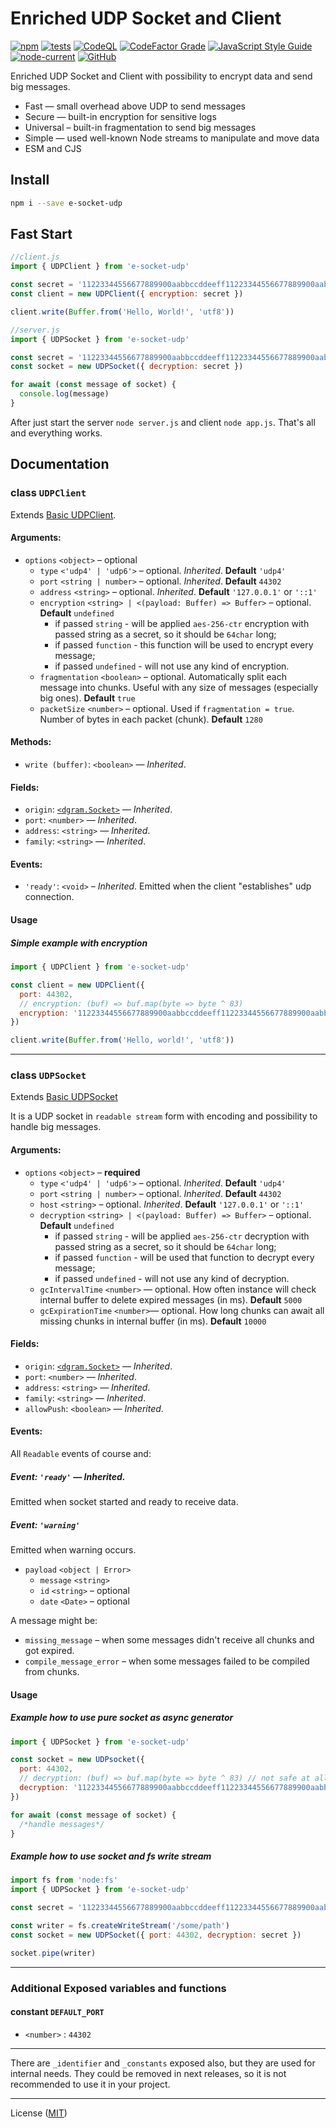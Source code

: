 # Enriched UDP Socket and Client 
[![npm](https://img.shields.io/npm/v/e-socket-udp)](https://www.npmjs.com/package/e-socket-udp)
[![tests](https://github.com/JerryCauser/e-socket-udp/actions/workflows/tests.yml/badge.svg)](https://github.com/JerryCauser/e-socket-udp/actions/workflows/tests.yml)
[![CodeQL](https://github.com/JerryCauser/e-socket-udp/actions/workflows/codeql.yml/badge.svg)](https://github.com/JerryCauser/e-socket-udp/actions/workflows/codeql.yml)
[![CodeFactor Grade](https://img.shields.io/codefactor/grade/github/JerryCauser/e-socket-udp/master)](https://www.codefactor.io/repository/github/jerrycauser/e-socket-udp)
[![JavaScript Style Guide](https://img.shields.io/badge/code_style-standard-brightgreen.svg)](https://standardjs.com)
[![node-current](https://img.shields.io/node/v/e-socket-udp)](https://nodejs.org)
[![GitHub](https://img.shields.io/github/license/JerryCauser/e-socket-udp)](https://github.com/JerryCauser/e-socket-udp/blob/master/LICENSE)

Enriched UDP Socket and Client with possibility to encrypt data and send big messages.

- Fast — small overhead above UDP to send messages
- Secure — built-in encryption for sensitive logs
- Universal – built-in fragmentation to send big messages
- Simple — used well-known Node streams to manipulate and move data 
- ESM and CJS

## Install

```bash
npm i --save e-socket-udp
```

## Fast Start

```javascript
//client.js
import { UDPClient } from 'e-socket-udp'

const secret = '11223344556677889900aabbccddeeff11223344556677889900aabbccddeeff'
const client = new UDPClient({ encryption: secret })

client.write(Buffer.from('Hello, World!', 'utf8'))
```

```javascript
//server.js
import { UDPSocket } from 'e-socket-udp'

const secret = '11223344556677889900aabbccddeeff11223344556677889900aabbccddeeff'
const socket = new UDPSocket({ decryption: secret })

for await (const message of socket) {
  console.log(message)
}
```

After just start the server  `node server.js` and client `node app.js`. That's all and everything works.

## Documentation

### class `UDPClient`
Extends [Basic UDPClient][basic-udp-client].

#### Arguments:
- `options` `<object>` – optional
  - `type` `<'udp4' | 'udp6'>` – optional. _Inherited_. **Default** `'udp4'`
  - `port` `<string | number>` – optional. _Inherited_. **Default** `44302`
  - `address` `<string>` – optional. _Inherited_. **Default** `'127.0.0.1'` or `'::1'`
  - `encryption` `<string> | <(payload: Buffer) => Buffer>` – optional. **Default** `undefined`
    - if passed `string` - will be applied `aes-256-ctr` encryption with passed string as a secret, so it should be `64char` long;
    - if passed `function` - this function will be used to encrypt every message;
    - if passed `undefined` - will not use any kind of encryption.
  - `fragmentation` `<boolean>` – optional. Automatically split each message into chunks. Useful with any size of messages (especially big ones). **Default** `true`  
  - `packetSize` `<number>` – optional. Used if `fragmentation = true`. Number of bytes in each packet (chunk). **Default** `1280`

#### Methods:
- `write (buffer)`: `<boolean>` — _Inherited_.

#### Fields:
- `origin`: [`<dgram.Socket>`][node-dgram-socket] — _Inherited_.
- `port`: `<number>` — _Inherited_.
- `address`: `<string>` — _Inherited_.
- `family`: `<string>` — _Inherited_.

#### Events:
- `'ready'`: `<void>` – _Inherited_. Emitted when the client "establishes" udp connection.

#### Usage
##### Simple example with encryption
```javascript
import { UDPClient } from 'e-socket-udp'

const client = new UDPClient({
  port: 44302,
  // encryption: (buf) => buf.map(byte => byte ^ 83)
  encryption: '11223344556677889900aabbccddeeff11223344556677889900aabbccddeeff'
})

client.write(Buffer.from('Hello, world!', 'utf8'))
```

---

### class `UDPSocket`
Extends [Basic UDPSocket][basic-udp-socket]

It is a UDP socket in `readable stream` form with encoding and possibility to handle big messages.

#### Arguments:
- `options` `<object>` – **required**
  - `type` `<'udp4' | 'udp6'>` – optional. _Inherited_. **Default** `'udp4'`
  - `port` `<string | number>` – optional. _Inherited_. **Default** `44302`
  - `host` `<string>` – optional. _Inherited_. **Default** `'127.0.0.1'` or `'::1'`
  - `decryption` `<string> | <(payload: Buffer) => Buffer>` – optional. **Default** `undefined`
    - if passed `string` - will be applied `aes-256-ctr` decryption with passed string as a secret, so it should be `64char` long;
    - if passed `function` - will be used that function to decrypt every message;
    - if passed `undefined` - will not use any kind of decryption.
  - `gcIntervalTime` `<number>` — optional. How often instance will check internal buffer to delete expired messages (in ms). **Default** `5000` 
  - `gcExpirationTime` `<number>`— optional. How long chunks can await all missing chunks in internal buffer (in ms). **Default** `10000`

#### Fields:
- `origin`: [`<dgram.Socket>`][node-dgram-socket] — _Inherited_.
- `port`: `<number>` — _Inherited_.
- `address`: `<string>` — _Inherited_.
- `family`: `<string>` — _Inherited_.
- `allowPush`: `<boolean>` — _Inherited_.

#### Events:
All `Readable` events of course and:

##### Event: `'ready'` — _Inherited_.
Emitted when socket started and ready to receive data.

##### Event: `'warning'`
Emitted when warning occurs.
 - `payload` `<object | Error>`
   - `message` `<string>`
   - `id` `<string>` – optional
   - `date` `<Date>` – optional

A message might be:
   - `missing_message` – when some messages didn't receive all chunks and got expired.
   - `compile_message_error` – when some messages failed to be compiled from chunks.

#### Usage
##### Example how to use pure socket as async generator
```javascript
import { UDPSocket } from 'e-socket-udp'

const socket = new UDPsocket({
  port: 44302,
  // decryption: (buf) => buf.map(byte => byte ^ 83) // not safe at all, but better than nothing
  decryption: '11223344556677889900aabbccddeeff11223344556677889900aabbccddeeff'
})

for await (const message of socket) {
  /*handle messages*/
}
```

##### Example how to use socket and fs write stream
```javascript
import fs from 'node:fs'
import { UDPSocket } from 'e-socket-udp'

const secret = '11223344556677889900aabbccddeeff11223344556677889900aabbccddeeff'

const writer = fs.createWriteStream('/some/path')
const socket = new UDPSocket({ port: 44302, decryption: secret })

socket.pipe(writer)
```

---


### Additional Exposed variables and functions
#### constant `DEFAULT_PORT`
- `<number>` : `44302`
---

There are `_identifier` and `_constants` exposed also, but they are used for internal needs. They could be removed in next releases, so it is not recommended to use it in your project.  

---

License ([MIT](LICENSE))

[basic-udp-client]: https://github.com/JerryCauser/socket-udp#class-udpclient
[basic-udp-socket]: https://github.com/JerryCauser/socket-udp#class-udpsocket
[node-readable]: https://nodejs.org/api/stream.html#class-streamreadable
[node-writable]: https://nodejs.org/api/stream.html#class-streamwritable
[node-dgram-socket]: https://nodejs.org/api/dgram.html#class-dgramsocket
[client]: #class-udpclient
[socket]: #class-udpsocket
[constants]: src/constants.js
[socket-event-warning]: #event-warning
